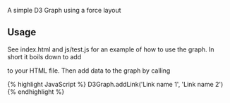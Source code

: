 A simple D3 Graph using a force layout

## Usage

See index.html and js/test.js for an example of how to use the graph. In short it boils down to add

   <script src="{{site.baseurl}}/js/d3.min.js" charset="utf-8"></script>
   <script src="{{site.baseurl}}/js/d3-graph.js"></script>

to your HTML file. Then add data to the graph by calling 

{% highlight JavaScript %}
D3Graph.addLink('Link name 1', 'Link name 2')
{% endhighlight %}
